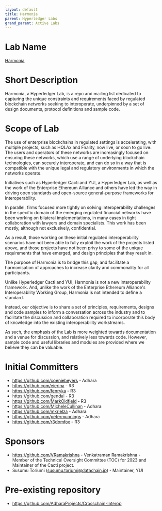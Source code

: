 ```yaml
---
layout: default
title: Harmonia
parent: Hyperledger Labs
grand_parent: Active Labs
---
```

# Lab Name
[Harmonia](https://github.com/hyperledger-labs/harmonia)

# Short Description
Harmonia, a Hyperledger Lab, is a repo and mailing list dedicated to capturing the unique constraints and requirements faced by regulated blockchain networks seeking to interoperate, underpinned by a set of design documents, protocol definitions and sample code.

# Scope of Lab
The use of enterprise blockchains in regulated settings is accelerating, with multiple projects, such as HQLAx and Fnality, now live, or soon to go live. The users and operators of these networks are increasingly focused on ensuring these networks, which use a range of underlying blockchain technologies, can securely interoperate, and can do so in a way that is compatible with the unique legal and regulatory environments in which the networks operate.

Initiatives such as Hyperledger Cacti and YUI, a Hyperledger Lab, as well as the work of the Enterprise Ethereum Alliance and others have led the way in driving open standards and open-source general-purpose frameworks for interoperability.

In parallel, firms focused more tightly on solving interoperability challenges in the specific domain of the emerging regulated financial networks have been working on bilateral implementations, in many cases in tight collaboration with lawyers and domain specialists. This work has been mostly, although not exclusively, confidential.

As a result, those working on these initial regulated interoperability scenarios have not been able to fully exploit the work of the projects listed above, and those projects have not been privy to some of the unique requirements that have emerged, and design principles that they result in. 

The purpose of Harmonia is to bridge this gap, and facilitate a harmonisation of approaches to increase clarity and commonality for all participants. 

Unlike Hyperledger Cacti and YUI, Harmonia is not a new interoperability framework. And, unlike the work of the Enterprise Ethereum Alliance's Interoperability Working Group, Harmonia is not intended to define a standard.

Instead, our objective is to share a set of principles, requirements, designs and code samples to inform a conversation across the industry and to facilitate the discussion and collaboration required to incorporate this body of knowledge into the existing interoperability workstreams.

As such, the emphasis of the Lab is more weighted towards documentation and a venue for discussion, and relatively less towards code. However, sample code and useful libraries and modules are provided where we believe they can be valuable.

# Initial Committers

- https://github.com/coeniebeyers - Adhara
- https://github.com/eierina - R3
- https://github.com/fenryka - R3
- https://github.com/gendal - R3
- https://github.com/MarkOldfield - R3
- https://github.com/MicheleCullinan - Adhara
- https://github.com/mkrielza - Adhara
- https://github.com/petermunnings - Adhara
- https://github.com/r3domfox - R3

# Sponsors

- https://github.com/VRamakrishna - Venkatraman Ramakrishna - Member of the Technical Oversight Committee (TOC) for 2023 and Maintainer of the Cacti project.
- Susumu Toriumi (susumu.toriumi@datachain.jp) - Maintainer, YUI

# Pre-existing repository

- https://github.com/AdharaProjects/Crosschain-Interop 
